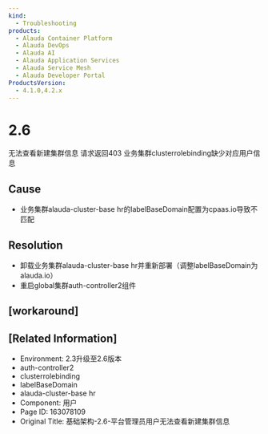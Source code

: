```yaml
---
kind:
  - Troubleshooting
products:
  - Alauda Container Platform
  - Alauda DevOps
  - Alauda AI
  - Alauda Application Services
  - Alauda Service Mesh
  - Alauda Developer Portal
ProductsVersion:
  - 4.1.0,4.2.x
---
```

<!-- A type of document that involves encountering a fault, diagnosing it, performing root cause analysis, and providing solutions. -->

# 2.6

无法查看新建集群信息 请求返回403 业务集群clusterrolebinding缺少对应用户信息

## Cause
- 业务集群alauda-cluster-base hr的labelBaseDomain配置为cpaas.io导致不匹配

## Resolution
- 卸载业务集群alauda-cluster-base hr并重新部署（调整labelBaseDomain为alauda.io）
- 重启global集群auth-controller2组件

## [workaround]

## [Related Information]
- Environment: 2.3升级至2.6版本
- auth-controller2
- clusterrolebinding
- labelBaseDomain
- alauda-cluster-base hr
- Component: 用户
- Page ID: 163078109
- Original Title: 基础架构-2.6-平台管理员用户无法查看新建集群信息
